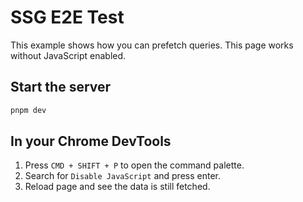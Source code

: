 # SSG E2E Test

This example shows how you can prefetch queries. This page works without JavaScript enabled.

## Start the server

```bash
pnpm dev
```

## In your Chrome DevTools

1. Press `CMD + SHIFT + P` to open the command palette.
2. Search for `Disable JavaScript` and press enter.
3. Reload page and see the data is still fetched.